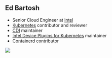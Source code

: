 ## Ed Bartosh

- Senior Cloud Engineer at [Intel](https://intel.com)
- [Kubernetes](https://github.com/kubernetes/kubernetes) contributor and reviewer
- [CDI](https://github.com/container-orchestrated-devices/container-device-interface) maintainer
- [Intel Device Plugins for Kubernetes](https://github.com/intel/intel-device-plugins-for-kubernetes) maintainer
- [Containerd](https://github.com/containerd/containerd) contributor

![](https://github-readme-stats.vercel.app/api?username=bart0sh&count_private=true)

